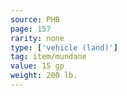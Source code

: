```yaml
---
source: PHB
page: 157
rarity: none
type: ['vehicle (land)']
tag: item/mundane
value: 15 gp
weight: 200 lb.
---
```


